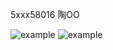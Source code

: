 5xxx58016 陶OO

![example](https://github.com/agtfsfhgsdf/workflows/actions/workflows/github-actions-demo.yml/badge.svg)
![example](https://github.com/agtfsfhgsdf/workflows/actions/workflows/Lab01-CI.yml/badge.svg)
